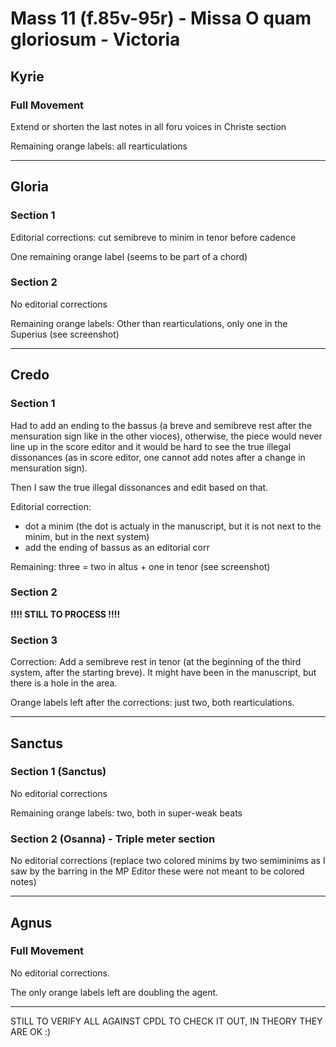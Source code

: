 # Mass 11 (f.85v-95r) - Missa O quam gloriosum - Victoria



## Kyrie
### Full Movement

Extend or shorten the last notes in all foru voices in Christe section

Remaining orange labels: all rearticulations

---

## Gloria
### Section 1

Editorial corrections: cut semibreve to minim in tenor before cadence

One remaining orange label (seems to be part of a chord)


### Section 2

No editorial corrections

Remaining orange labels: Other than rearticulations, only one in the Superius (see screenshot)

---

## Credo
### Section 1

Had to add an ending to the bassus (a breve and semibreve rest after the mensuration sign like in the other vioces), otherwise, the piece would never line up in the score editor and it would be hard to see the true illegal dissonances (as in score editor, one cannot add notes after a change in mensuration sign).

Then I saw the true illegal dissonances and edit based on that.

Editorial correction:
- dot a minim (the dot is actualy in the manuscript, but it is not next to the minim, but in the next system)
- add the ending of bassus as an editorial corr

Remaining: three = two in altus + one in tenor (see screenshot)


### Section 2

**!!!! STILL TO PROCESS !!!!**


### Section 3

Correction: Add a semibreve rest in tenor (at the beginning of the third system, after the starting breve). It might have been in the manuscript, but there is a hole in the area.

Orange labels left after the corrections: just two, both rearticulations.

---

## Sanctus
### Section 1 (Sanctus)

No editorial corrections

Remaining orange labels: two, both in super-weak beats


### Section 2 (Osanna) - Triple meter section

No editorial corrections (replace two colored minims by two semiminims as I saw by the barring in the MP Editor these were not meant to be colored notes)

---

## Agnus
### Full Movement

No editorial corrections.

The only orange labels left are doubling the agent.

---


STILL TO VERIFY ALL AGAINST CPDL TO CHECK IT OUT, IN THEORY THEY ARE OK :)
